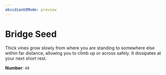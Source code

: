 ```yaml
---
obsidianUIMode: preview
---
```

# Bridge Seed

Thick vines grow slowly from where you are standing to somewhere else within far distance, allowing you to climb up or across safely. It dissipates at your next short rest.

**Number**: `49`
